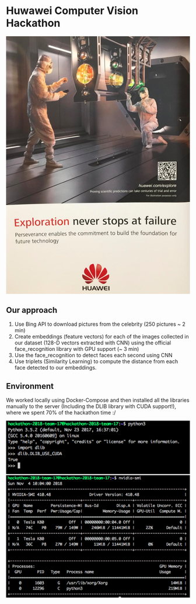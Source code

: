 # Huwawei Computer Vision Hackathon
![Alt text](huawei.png)
## Our approach
1. Use Bing API to download pictures from the celebrity (250 pictures ~ 2 min)
2. Create embeddings (feature vectors) for each of the images collected in our dataset (128-D vectors extracted with CNN) using the official face_recognition library with GPU support (~ 3 min)
3. Use the face_recognition to detect faces each second using CNN
4. Use triplets (Similarity Learning) to compute the distance from each face detected to our embeddings.

## Environment
We worked locally using Docker-Compose and then installed all the libraries manually to the server (Including the DLIB library with CUDA support!), where we spent 70% of the hackathon time :/

![Alt text](cuda1.png)
![Alt text](cuda2.png)
